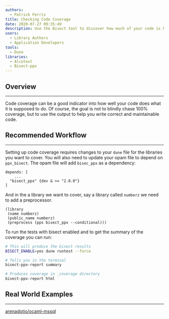 ```yaml
---
authors:
  - Patrick Ferris
title: Checking Code Coverage
date: 2020-07-27 09:35:49
description: Use the Bisect tool to discover how much of your code is being tested
users:
  - Library Authors
  - Application Developers
tools:
  - Dune
libraries:
  - Alcotest
  - Bisect-ppx
---
```


## Overview

---

Code coverage can be a good indicator into how well your code does what it is supposed to do. Of course, the goal is not to blindly chase 100% coverage, but to use the output to help you write correct and maintainable code. 

## Recommended Workflow

---

Setting up code coverage requires changes to your `dune` file for the libraries you want to cover. You will also need to update your opam file to depend on `ppx_bisect`. The opam file will add `bisec_ppx` as a dependency: 

```
depends: [
	...
  "bisect_ppx" {dev & >= "2.0.0"}
] 
```

And in the a library we want to cover, say a library called `numberz` we need to add a preprocessor. 

```
(library
 (name numberz)
 (public_name numberz)
 (preprocess (pps bisect_ppx --conditional)))
```

To run the tests with bisect enabled and to get the summary of the coverage you can run: 

```bash
# This will produce the bisect results 
BISECT_ENABLE=yes dune runtest --force

# Tells you in the terminal 
bisect-ppx-report summary

# Produces coverage in _coverage directory
bisect-ppx-report html
```

## Real World Examples

---

[arenadotio/ocaml-mssql](https://github.com/arenadotio/ocaml-mssql)